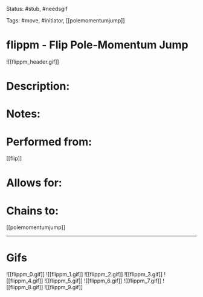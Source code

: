 Status: #stub, #needsgif

Tags: #move, #initiator, [[polemomentumjump]]

# flippm - Flip Pole-Momentum Jump
![[flippm_header.gif]]
# Description:


# Notes:


# Performed from:
[[flip]]

# Allows for:


# Chains to:
[[polemomentumjump]]

___
# Gifs
![[flippm_0.gif]]
![[flippm_1.gif]]
![[flippm_2.gif]]
![[flippm_3.gif]]
![[flippm_4.gif]]
![[flippm_5.gif]]
![[flippm_6.gif]]
![[flippm_7.gif]]
![[flippm_8.gif]]
![[flippm_9.gif]]